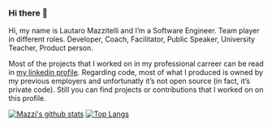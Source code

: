 ### Hi there 👋

Hi, my name is Lautaro Mazzitelli and I’m a Software Engineer. Team player in different roles. Developer, Coach, Facilitator, Public Speaker, University Teacher, Product person.


Most of the projects that I worked on in my professional carreer can be read in [my linkedin profile](http://www.linkedin.com/in/lmazzitelli). Regarding code, most of what I produced is owned by my previous employers and unfortunatly it’s not open source (in fact, it’s private code). Still you can find projects or contributions that I worked on on this profile.


[![Mazzi's github stats](https://github-readme-stats.vercel.app/api?username=mazzi)](https://github.com/anuraghazra/github-readme-stats) [![Top Langs](https://github-readme-stats.vercel.app/api/top-langs/?username=mazzi&layout=compact)](https://github.com/anuraghazra/github-readme-stats)

